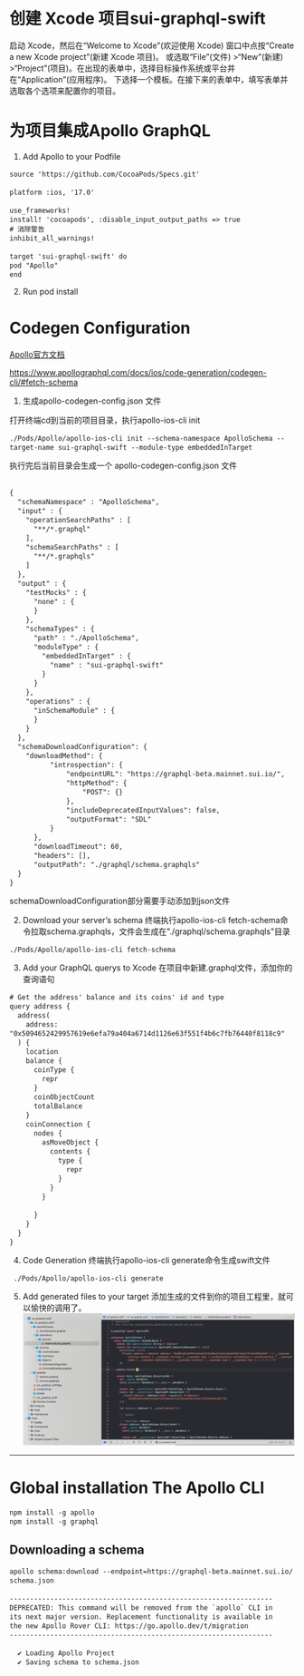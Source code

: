 # 创建 Xcode 项目sui-graphql-swift

启动 Xcode，然后在“Welcome to Xcode”(欢迎使用 Xcode) 窗口中点按“Create a new Xcode project”(新建 Xcode 项目)。
或选取“File”(文件) >“New”(新建) >“Project”(项目)。在出现的表单中，选择目标操作系统或平台并在“Application”(应用程序)。
下选择一个模板。在接下来的表单中，填写表单并选取各个选项来配置你的项目。  

# 为项目集成Apollo GraphQL

1. Add Apollo to your Podfile

```
source 'https://github.com/CocoaPods/Specs.git'

platform :ios, '17.0'

use_frameworks!
install! 'cocoapods', :disable_input_output_paths => true
# 消除警告
inhibit_all_warnings!

target 'sui-graphql-swift' do
pod "Apollo"
end

```

2. Run pod install


# Codegen Configuration

[Apollo官方文档](https://www.apollographql.com/docs/ios/get-started/)

https://www.apollographql.com/docs/ios/code-generation/codegen-cli/#fetch-schema

1. 生成apollo-codegen-config.json 文件
   
打开终端cd到当前的项目目录，执行apollo-ios-cli init
```
./Pods/Apollo/apollo-ios-cli init --schema-namespace ApolloSchema --target-name sui-graphql-swift --module-type embeddedInTarget

```
执行完后当前目录会生成一个 apollo-codegen-config.json 文件
```

{
  "schemaNamespace" : "ApolloSchema",
  "input" : {
    "operationSearchPaths" : [
      "**/*.graphql"
    ],
    "schemaSearchPaths" : [
      "**/*.graphqls"
    ]
  },
  "output" : {
    "testMocks" : {
      "none" : {
      }
    },
    "schemaTypes" : {
      "path" : "./ApolloSchema",
      "moduleType" : {
        "embeddedInTarget" : {
          "name" : "sui-graphql-swift"
        }
      }
    },
    "operations" : {
      "inSchemaModule" : {
      }
    }
  },
  "schemaDownloadConfiguration": {
    "downloadMethod": {
          "introspection": {
              "endpointURL": "https://graphql-beta.mainnet.sui.io/",
              "httpMethod": {
                  "POST": {}
              },
              "includeDeprecatedInputValues": false,
              "outputFormat": "SDL"
          }
      },
      "downloadTimeout": 60,
      "headers": [],
      "outputPath": "./graphql/schema.graphqls"
  }
}
```
schemaDownloadConfiguration部分需要手动添加到json文件

2.  Download your server’s schema
终端执行apollo-ios-cli fetch-schema命令拉取schema.graphqls，文件会生成在"./graphql/schema.graphqls"目录
```
./Pods/Apollo/apollo-ios-cli fetch-schema
```

3. Add your GraphQL querys to Xcode
在项目中新建.graphql文件，添加你的查询语句
```
# Get the address' balance and its coins' id and type
query address {
  address(
    address: "0x5094652429957619e6efa79a404a6714d1126e63f551f4b6c7fb76440f8118c9"
  ) {
    location
    balance {
      coinType {
        repr
      }
      coinObjectCount
      totalBalance
    }
    coinConnection {
      nodes {
        asMoveObject {
          contents {
            type {
              repr
            }
          }
        }

      }
    }
  }
}

```
4. Code Generation
终端执行apollo-ios-cli generate命令生成swift文件
```
 ./Pods/Apollo/apollo-ios-cli generate
```
5. Add generated files to your target
添加生成的文件到你的项目工程里，就可以愉快的调用了。
![示例图片](https://github.com/cczufish/sui_graphql_swift_sdk/blob/main/images/1691701682051_.pic.jpg)


--------------------------------

# Global installation The Apollo CLI

```
npm install -g apollo
npm install -g graphql

```
## Downloading a schema

```
apollo schema:download --endpoint=https://graphql-beta.mainnet.sui.io/ schema.json

-----------------------------------------------------------------
DEPRECATED: This command will be removed from the `apollo` CLI in 
its next major version. Replacement functionality is available in 
the new Apollo Rover CLI: https://go.apollo.dev/t/migration
-----------------------------------------------------------------

  ✔ Loading Apollo Project
  ✔ Saving schema to schema.json

```




